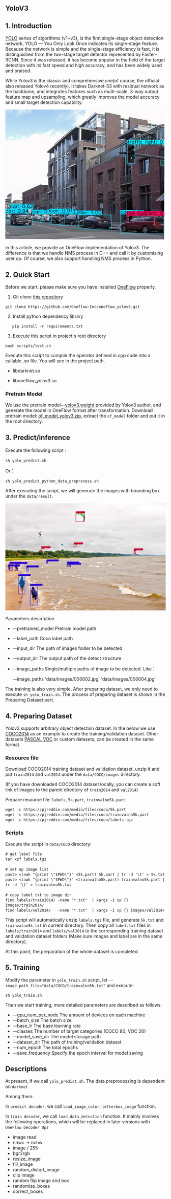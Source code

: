 ## YoloV3

## 1. Introduction

[YOLO](https://pjreddie.com/darknet/yolo/) series of algorithms (v1~v3), is the first single-stage object detection network, YOLO — You Only Look Once indicates its single-stage feature. Because the network is simple and the single-stage efficiency is fast, it is distinguished from the two-stage target detector represented by Faster-RCNN. Since it was released, it has become popular in the field of the target detection with its fast speed and high accuracy, and has been widely used and praised.

While Yolov3 is the classic and comprehensive one(of course, the official also released Yolov4 recently). It takes Darknet-53 with residual network as the backbone, and integrates features such as multi-scale, 3-way output feature map and upsampling, which greatly improves the model accuracy and small target detection capability.

![detected_kite](imgs/detected_000004.jpg)

In this article, we provide an OneFlow implementation of Yolov3. The difference is that we handle NMS process in C++ and call it by customizing user op. Of course, we also support handling NMS process in Python.



## 2. Quick Start

Before we start, please make sure you have installed [OneFlow](https://github.com/Oneflow-Inc/oneflow) properly.

1. Git clone [this repository](https://github.com/Oneflow-Inc/oneflow_yolov3)

```
git clone https://github.com/Oneflow-Inc/oneflow_yolov3.git
```
2. Install python dependency library

```
   pip install -r requirements.txt
```
3. Execute this script in project's root directory

```
bash scripts/test.sh
```
Execute this script to compile the operator defined in cpp code into a callable .so file. You will see in the project path.

- libdarknet.so

- liboneflow_yolov3.so



### Pretrain Model

We use the pretrain model—[yolov3.weight](https://pjreddie.com/media/files/yolov3.weights) provided by Yolov3 author, and generate the model in OneFlow format after transformation. Download pretrain model: [of_model_yolov3.zip](https://oneflow-public.oss-cn-beijing.aliyuncs.com/model_zoo/of_model_yolov3.zip), extract the `of_model` folder and put it in the root directory.



## 3. Predict/inference

Execute the following script：

```
sh yolo_predict.sh
```
Or：
```
sh yolo_predict_python_data_preprocess.sh
```

After executing the script, we will generate the images with bounding box under the `data/result`.

![detected_kite](imgs/detected_kite.jpg)

 Parameters description
- --pretrained_model    Pretrain model path

- --label_path                 Coco label path

- --input_dir                    The path of images folder to be detected

- --output_dir                 The output path of the detect structure

- --image_paths             Single/multiple paths of image to be detected. Like：

  --image_paths  'data/images/000002.jpg'  'data/images/000004.jpg'

The training is also very simple. After preparing dataset, we only need to execute `sh yolo_train.sh`. The process of preparing dataset is shown in the Preparing Dataset part.



## 4. Preparing Dataset

Yolov3 supports arbitrary object detection dataset. In the below we use [COCO2014](http://cocodataset.org/#download) as an example to create the training/validation dataset. Other datasets [PASCAL VOC](http://host.robots.ox.ac.uk/pascal/VOC/) or custom datasets, can be created in the same format.

### Resource file

Download COCO2014 training dataset and validation dataset. unzip it and put `train2014` and `val2014` under the `data/COCO/images` directory.

(If you have downloaded COCO2014 dataset locally, you can create a soft link of images to the parent directory of `train2014` and `val2014`)

Prepare resource file: `labels`, `5k.part`, `trainvalno5k.part`

```
wget -c https://pjreddie.com/media/files/coco/5k.part
wget -c https://pjreddie.com/media/files/coco/trainvalno5k.part
wget -c https://pjreddie.com/media/files/coco/labels.tgz
```

### Scripts

Execute the script in `data/COCO` directory:

```
# get label file
tar xzf labels.tgz

# set up image list
paste <(awk "{print \"$PWD\"}" <5k.part) 5k.part | tr -d '\t' > 5k.txt
paste <(awk "{print \"$PWD\"}" <trainvalno5k.part) trainvalno5k.part | tr -d '\t' > trainvalno5k.txt

# copy label txt to image dir
find labels/train2014/ -name "*.txt"  | xargs -i cp {} images/train2014/
find labels/val2014/   -name "*.txt"  | xargs -i cp {} images/val2014/
```

This script will automatically unzip `labels.tgz` file, and generate `5k.txt` and `trainvalno5k.txt` in current directory. Then copy all `label.txt` files in `labels/train2014` and `labels/val2014` to the corresponding training dataset and validation dataset folders (Make sure images and label are in the same directory).

At this point, the preparation of the whole dataset is completed.



## 5. Training

Modify the parameter in `yolo_train.sh` script, let `--image_path_file="data/COCO/trainvalno5k.txt"` and execute:

```
sh yolo_train.sh
```

Then we start training, more detailed parameters are described as follows:

- --gpu_num_per_node    The amount of devices on each machine
- --batch_size                     The batch size
- --base_lr                           The base learning rate
- --classes                           The number of target categories (COCO 80; VOC 20)
- --model_save_dir            The model storage path
- --dataset_dir                    The path of training/validation dataset
- --num_epoch                   The total epochs
- --save_frequency            Specify the epoch interval for model saving


## Descriptions

At present, if we call `yolo_predict.sh`. The data preprocessing is dependent on `darknet`

Among them:

In `predict decoder`, we call `load_image_color`, `letterbox_image` function.

In `train decoder`, we call `load_data_detection` function.
It mainly involves the following operations, which will be replaced in later versions with `OneFlow Decoder Ops`

- image read
- nhwc -> nchw
- image / 255
- bgr2rgb
- resize_image
- fill_image
- random_distort_image
- clip image
- random flip image and box
- randomize_boxes
- correct_boxes

